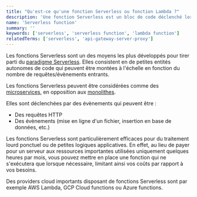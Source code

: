 ```yaml
---
title: "Qu'est-ce qu'une fonction Serverless ou fonction Lambda ?"
description: 'Une fonction Serverless est un bloc de code déclenché lors de requêtes entrantes qui exécute une logique applicative.'
name: 'Serverless function'
summary: ''
keywords: ['serverless', 'serverless function', 'lambda function']
relatedTerms: ['serverless', 'api-gateway-server-proxy']
---
```


Les fonctions Serverless sont un des moyens les plus développés pour tirer parti du [paradigme Serverless](#serverless "Qu'est-ce que le Serverless ?"). Elles consistent en de petites entités autonomes de code qui peuvent être montées à l'échelle en fonction du nombre de requêtes/évènements entrants.

Les fonctions Serverless peuvent être considérées comme des [microservices](#microservice-architecture "Qu'est-ce qu'une architecture orientée microservices ?"), en opposition aux [monolithes](#monolith-architecture "Qu'est-ce qu'une architecture monolithique ?").

Elles sont déclenchées par des évènements qui peuvent être :

- Des requêtes HTTP
- Des évènements (mise en ligne d'un fichier, insertion en base de données, etc.)

Les fonctions Serverless sont particulièrement efficaces pour du traitement lourd ponctuel ou de petites logiques applicatives. En effet, au lieu de payer pour un serveur aux ressources importantes utilisées uniquement quelques heures par mois, vous pouvez mettre en place une fonction qui ne s'exécutera que lorsque nécessaire, limitant ainsi vos coûts par rapport à vos besoins.

Des providers cloud importants disposant de fonctions Serverless sont par exemple AWS Lambda, GCP Cloud functions ou Azure functions.

